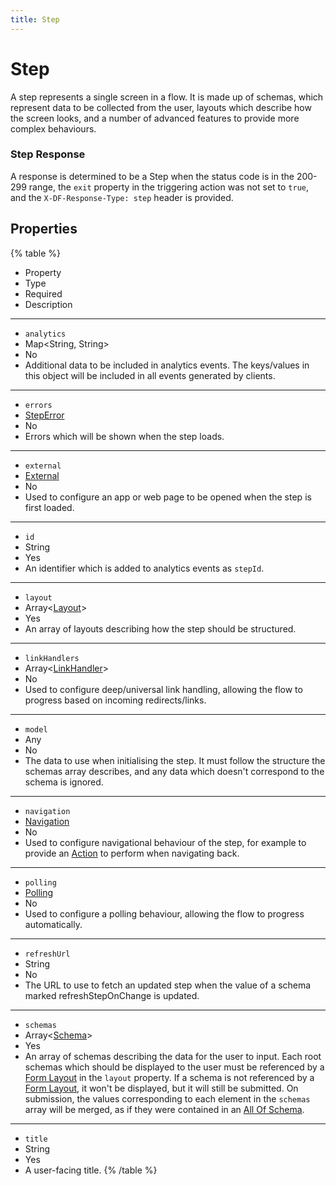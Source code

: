 ```yaml
---
title: Step
---
```


# Step



A step represents a single screen in a flow. It is made up of schemas, which represent data to be collected from the
user, layouts which describe how the screen looks, and a number of advanced features to provide more complex
behaviours.

### Step Response

A response is determined to be a Step when the status code is in the 200-299 range, the `exit` property in the triggering action was not set to `true`, and the `X-DF-Response-Type: step` header is provided.

## Properties

{% table %}
* Property
* Type
* Required
* Description
---
* `analytics`
* Map<String, String>
* No
*
  Additional data to be included in analytics events. The keys/values in this object will be included in all events generated by clients.
---
* `errors`
* [StepError](../feature/step-error#Step-Error)
* No
*
  Errors which will be shown when the step loads.
---
* `external`
* [External](../feature/external#External)
* No
*
  Used to configure an app or web page to be opened when the step is first loaded.
---
* `id`
* String
* Yes
*
  An identifier which is added to analytics events as `stepId`.
---
* `layout`
* Array<[Layout](../layout/layout#Layout)>
* Yes
*
  An array of layouts describing how the step should be structured.
---
* `linkHandlers`
* Array<[LinkHandler](../feature/link-handler#Link-Handler)>
* No
*
  Used to configure deep/universal link handling, allowing the flow to progress based on incoming redirects/links.
---
* `model`
* Any
* No
*
  The data to use when initialising the step. It must follow the structure the schemas array describes, and any data which doesn't correspond to the schema is ignored.
---
* `navigation`
* [Navigation](../feature/navigation#Navigation)
* No
*
  Used to configure navigational behaviour of the step, for example to provide an [Action](../feature/action#Action) to perform when navigating back.
---
* `polling`
* [Polling](../feature/polling#Polling)
* No
*
  Used to configure a polling behaviour, allowing the flow to progress automatically.
---
* `refreshUrl`
* String
* No
*
  The URL to use to fetch an updated step when the value of a schema marked refreshStepOnChange is updated.
---
* `schemas`
* Array<[Schema](../schema/schema#Schema)>
* Yes
*
  An array of schemas describing the data for the user to input. Each root schemas which should be displayed to the user must be referenced by a [Form Layout](../layout/form-layout#Form-Layout) in the `layout` property. If a schema is not referenced by a [Form Layout](../layout/form-layout#Form-Layout), it won't be displayed, but it will still be submitted. On submission, the values corresponding to each element in the `schemas` array will be merged, as if they were contained in an [All Of Schema](../schema/all-of-schema#All-Of-Schema).
---
* `title`
* String
* Yes
*
  A user-facing title.
{% /table %}
